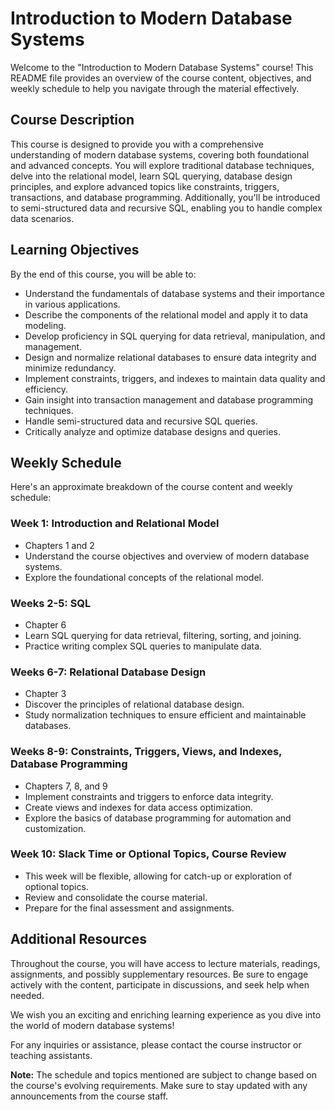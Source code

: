 # Introduction to Modern Database Systems

Welcome to the "Introduction to Modern Database Systems" course! This README file provides an overview of the course content, objectives, and weekly schedule to help you navigate through the material effectively.

## Course Description

This course is designed to provide you with a comprehensive understanding of modern database systems, covering both foundational and advanced concepts. You will explore traditional database techniques, delve into the relational model, learn SQL querying, database design principles, and explore advanced topics like constraints, triggers, transactions, and database programming. Additionally, you'll be introduced to semi-structured data and recursive SQL, enabling you to handle complex data scenarios.

## Learning Objectives

By the end of this course, you will be able to:

- Understand the fundamentals of database systems and their importance in various applications.
- Describe the components of the relational model and apply it to data modeling.
- Develop proficiency in SQL querying for data retrieval, manipulation, and management.
- Design and normalize relational databases to ensure data integrity and minimize redundancy.
- Implement constraints, triggers, and indexes to maintain data quality and efficiency.
- Gain insight into transaction management and database programming techniques.
- Handle semi-structured data and recursive SQL queries.
- Critically analyze and optimize database designs and queries.

## Weekly Schedule

Here's an approximate breakdown of the course content and weekly schedule:

### Week 1: Introduction and Relational Model
- Chapters 1 and 2
- Understand the course objectives and overview of modern database systems.
- Explore the foundational concepts of the relational model.

### Weeks 2-5: SQL
- Chapter 6
- Learn SQL querying for data retrieval, filtering, sorting, and joining.
- Practice writing complex SQL queries to manipulate data.

### Weeks 6-7: Relational Database Design
- Chapter 3
- Discover the principles of relational database design.
- Study normalization techniques to ensure efficient and maintainable databases.

### Weeks 8-9: Constraints, Triggers, Views, and Indexes, Database Programming
- Chapters 7, 8, and 9
- Implement constraints and triggers to enforce data integrity.
- Create views and indexes for data access optimization.
- Explore the basics of database programming for automation and customization.

### Week 10: Slack Time or Optional Topics, Course Review
- This week will be flexible, allowing for catch-up or exploration of optional topics.
- Review and consolidate the course material.
- Prepare for the final assessment and assignments.

## Additional Resources

Throughout the course, you will have access to lecture materials, readings, assignments, and possibly supplementary resources. Be sure to engage actively with the content, participate in discussions, and seek help when needed.

We wish you an exciting and enriching learning experience as you dive into the world of modern database systems!

For any inquiries or assistance, please contact the course instructor or teaching assistants.

**Note:** The schedule and topics mentioned are subject to change based on the course's evolving requirements. Make sure to stay updated with any announcements from the course staff.
